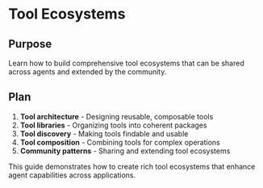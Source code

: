 # Tool Ecosystems

<!--
TOC: Building Applications > Agent Composition Patterns > Tool Ecosystems
Audience: AI developers
Duration: 30 minutes
Prerequisites: Multi-Agent Workflows understanding
-->

## Purpose

Learn how to build comprehensive tool ecosystems that can be shared across agents and extended by the community.

## Plan

1. **Tool architecture** - Designing reusable, composable tools
2. **Tool libraries** - Organizing tools into coherent packages
3. **Tool discovery** - Making tools findable and usable
4. **Tool composition** - Combining tools for complex operations
5. **Community patterns** - Sharing and extending tool ecosystems

This guide demonstrates how to create rich tool ecosystems that enhance agent capabilities across applications.

<!--
Implementation will cover:
- Tool registry organization and namespacing
- Tool interface design and standards
- Tool documentation and discovery mechanisms
- Tool composition and chaining patterns
- Namespace wildcards for tool inclusion
- Community tool sharing and contribution patterns
-->
